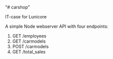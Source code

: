 "# carshop" 

IT-case for Lunicore

A simple Node webserver API with four endpoints:
1. GET /employees
2. GET /carmodels
3. POST /carmodels
4. GET /total_sales
